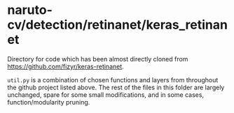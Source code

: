 # naruto-cv/detection/retinanet/keras_retinanet
Directory for code which has been almost directly cloned from https://github.com/fizyr/keras-retinanet.


`util.py` is a combination of chosen functions and layers from throughout the github project listed above. The rest of the files in this folder are largely unchanged, spare for some small modifications, and in some cases, function/modularity pruning.